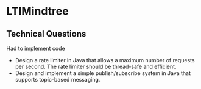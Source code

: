 # LTIMindtree

## Technical Questions

Had to implement code 

- Design a rate limiter in Java that allows a maximum number of requests per second. The rate limiter should be thread-safe and efficient.
- Design and implement a simple publish/subscribe system in Java that supports topic-based messaging. 	
